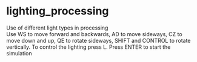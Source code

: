 # lighting_processing
Use of different light types in processing\
Use WS to move forward and backwards, AD to move sideways, CZ to move down and up, QE to rotate sideways, SHIFT and CONTROL to rotate vertically.
To control the lighting press L.
Press ENTER to start the simulation
